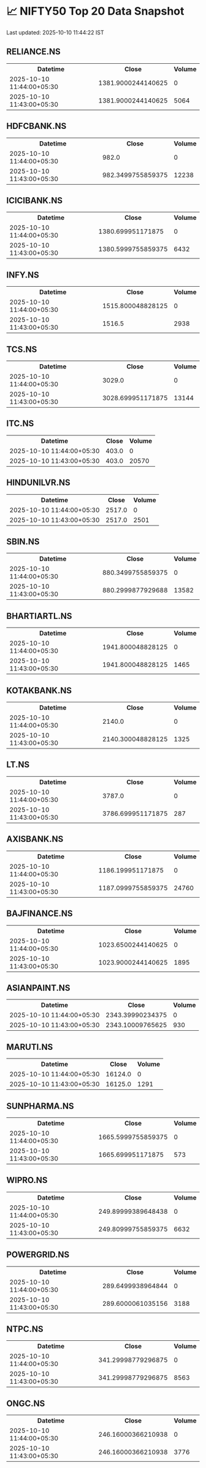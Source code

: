 # 📈 NIFTY50 Top 20 Data Snapshot

Last updated: 2025-10-10 11:44:22 IST

## RELIANCE.NS

<table>
  <tr><th>Datetime</th><th>Close</th><th>Volume</th></tr>
  <tr><td>2025-10-10 11:44:00+05:30</td><td>1381.9000244140625</td><td>0</td></tr>
  <tr><td>2025-10-10 11:43:00+05:30</td><td>1381.9000244140625</td><td>5064</td></tr>
</table>

## HDFCBANK.NS

<table>
  <tr><th>Datetime</th><th>Close</th><th>Volume</th></tr>
  <tr><td>2025-10-10 11:44:00+05:30</td><td>982.0</td><td>0</td></tr>
  <tr><td>2025-10-10 11:43:00+05:30</td><td>982.3499755859375</td><td>12238</td></tr>
</table>

## ICICIBANK.NS

<table>
  <tr><th>Datetime</th><th>Close</th><th>Volume</th></tr>
  <tr><td>2025-10-10 11:44:00+05:30</td><td>1380.699951171875</td><td>0</td></tr>
  <tr><td>2025-10-10 11:43:00+05:30</td><td>1380.5999755859375</td><td>6432</td></tr>
</table>

## INFY.NS

<table>
  <tr><th>Datetime</th><th>Close</th><th>Volume</th></tr>
  <tr><td>2025-10-10 11:44:00+05:30</td><td>1515.800048828125</td><td>0</td></tr>
  <tr><td>2025-10-10 11:43:00+05:30</td><td>1516.5</td><td>2938</td></tr>
</table>

## TCS.NS

<table>
  <tr><th>Datetime</th><th>Close</th><th>Volume</th></tr>
  <tr><td>2025-10-10 11:44:00+05:30</td><td>3029.0</td><td>0</td></tr>
  <tr><td>2025-10-10 11:43:00+05:30</td><td>3028.699951171875</td><td>13144</td></tr>
</table>

## ITC.NS

<table>
  <tr><th>Datetime</th><th>Close</th><th>Volume</th></tr>
  <tr><td>2025-10-10 11:44:00+05:30</td><td>403.0</td><td>0</td></tr>
  <tr><td>2025-10-10 11:43:00+05:30</td><td>403.0</td><td>20570</td></tr>
</table>

## HINDUNILVR.NS

<table>
  <tr><th>Datetime</th><th>Close</th><th>Volume</th></tr>
  <tr><td>2025-10-10 11:44:00+05:30</td><td>2517.0</td><td>0</td></tr>
  <tr><td>2025-10-10 11:43:00+05:30</td><td>2517.0</td><td>2501</td></tr>
</table>

## SBIN.NS

<table>
  <tr><th>Datetime</th><th>Close</th><th>Volume</th></tr>
  <tr><td>2025-10-10 11:44:00+05:30</td><td>880.3499755859375</td><td>0</td></tr>
  <tr><td>2025-10-10 11:43:00+05:30</td><td>880.2999877929688</td><td>13582</td></tr>
</table>

## BHARTIARTL.NS

<table>
  <tr><th>Datetime</th><th>Close</th><th>Volume</th></tr>
  <tr><td>2025-10-10 11:44:00+05:30</td><td>1941.800048828125</td><td>0</td></tr>
  <tr><td>2025-10-10 11:43:00+05:30</td><td>1941.800048828125</td><td>1465</td></tr>
</table>

## KOTAKBANK.NS

<table>
  <tr><th>Datetime</th><th>Close</th><th>Volume</th></tr>
  <tr><td>2025-10-10 11:44:00+05:30</td><td>2140.0</td><td>0</td></tr>
  <tr><td>2025-10-10 11:43:00+05:30</td><td>2140.300048828125</td><td>1325</td></tr>
</table>

## LT.NS

<table>
  <tr><th>Datetime</th><th>Close</th><th>Volume</th></tr>
  <tr><td>2025-10-10 11:44:00+05:30</td><td>3787.0</td><td>0</td></tr>
  <tr><td>2025-10-10 11:43:00+05:30</td><td>3786.699951171875</td><td>287</td></tr>
</table>

## AXISBANK.NS

<table>
  <tr><th>Datetime</th><th>Close</th><th>Volume</th></tr>
  <tr><td>2025-10-10 11:44:00+05:30</td><td>1186.199951171875</td><td>0</td></tr>
  <tr><td>2025-10-10 11:43:00+05:30</td><td>1187.0999755859375</td><td>24760</td></tr>
</table>

## BAJFINANCE.NS

<table>
  <tr><th>Datetime</th><th>Close</th><th>Volume</th></tr>
  <tr><td>2025-10-10 11:44:00+05:30</td><td>1023.6500244140625</td><td>0</td></tr>
  <tr><td>2025-10-10 11:43:00+05:30</td><td>1023.9000244140625</td><td>1895</td></tr>
</table>

## ASIANPAINT.NS

<table>
  <tr><th>Datetime</th><th>Close</th><th>Volume</th></tr>
  <tr><td>2025-10-10 11:44:00+05:30</td><td>2343.39990234375</td><td>0</td></tr>
  <tr><td>2025-10-10 11:43:00+05:30</td><td>2343.10009765625</td><td>930</td></tr>
</table>

## MARUTI.NS

<table>
  <tr><th>Datetime</th><th>Close</th><th>Volume</th></tr>
  <tr><td>2025-10-10 11:44:00+05:30</td><td>16124.0</td><td>0</td></tr>
  <tr><td>2025-10-10 11:43:00+05:30</td><td>16125.0</td><td>1291</td></tr>
</table>

## SUNPHARMA.NS

<table>
  <tr><th>Datetime</th><th>Close</th><th>Volume</th></tr>
  <tr><td>2025-10-10 11:44:00+05:30</td><td>1665.5999755859375</td><td>0</td></tr>
  <tr><td>2025-10-10 11:43:00+05:30</td><td>1665.699951171875</td><td>573</td></tr>
</table>

## WIPRO.NS

<table>
  <tr><th>Datetime</th><th>Close</th><th>Volume</th></tr>
  <tr><td>2025-10-10 11:44:00+05:30</td><td>249.89999389648438</td><td>0</td></tr>
  <tr><td>2025-10-10 11:43:00+05:30</td><td>249.80999755859375</td><td>6632</td></tr>
</table>

## POWERGRID.NS

<table>
  <tr><th>Datetime</th><th>Close</th><th>Volume</th></tr>
  <tr><td>2025-10-10 11:44:00+05:30</td><td>289.6499938964844</td><td>0</td></tr>
  <tr><td>2025-10-10 11:43:00+05:30</td><td>289.6000061035156</td><td>3188</td></tr>
</table>

## NTPC.NS

<table>
  <tr><th>Datetime</th><th>Close</th><th>Volume</th></tr>
  <tr><td>2025-10-10 11:44:00+05:30</td><td>341.29998779296875</td><td>0</td></tr>
  <tr><td>2025-10-10 11:43:00+05:30</td><td>341.29998779296875</td><td>8563</td></tr>
</table>

## ONGC.NS

<table>
  <tr><th>Datetime</th><th>Close</th><th>Volume</th></tr>
  <tr><td>2025-10-10 11:44:00+05:30</td><td>246.16000366210938</td><td>0</td></tr>
  <tr><td>2025-10-10 11:43:00+05:30</td><td>246.16000366210938</td><td>3776</td></tr>
</table>

